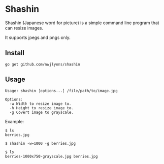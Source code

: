 Shashin
=======

Shashin (Japanese word for picture) is a simple command line program that can resize images.

It supports jpegs and pngs only.

## Install

    go get github.com/nwjlyons/shashin

## Usage

    Usage: shashin [options...] /file/path/to/image.jpg

    Options:
      -w Width to resize image to.
      -h Height to resize image to.
      -g Covert image to grayscale.

Example:

    $ ls
    berries.jpg

    $ shashin -w=1000 -g berries.jpg

    $ ls
    berries-1000x750-grayscale.jpg berries.jpg
